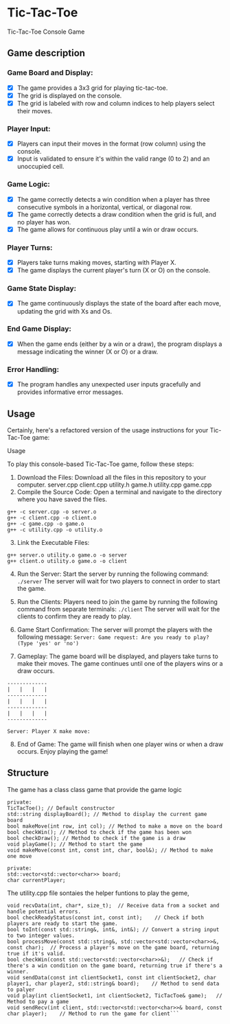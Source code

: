  # Tic-Tac-Toe
Tic-Tac-Toe Console Game

## Game description

### Game Board and Display:
- [x] The game provides a 3x3 grid for playing tic-tac-toe.
- [x] The grid is displayed on the console.
- [x] The grid is labeled with row and column indices to help players select their moves.

### Player Input:
- [x] Players can input their moves in the format (row column) using the console.
- [x] Input is validated to ensure it's within the valid range (0 to 2) and an unoccupied cell.

### Game Logic:
- [x] The game correctly detects a win condition when a player has three consecutive symbols in a horizontal, vertical, or diagonal row.
- [x] The game correctly detects a draw condition when the grid is full, and no player has won.
- [x] The game allows for continuous play until a win or draw occurs.

### Player Turns:
- [x] Players take turns making moves, starting with Player X.
- [x] The game displays the current player's turn (X or O) on the console.

### Game State Display:
- [x] The game continuously displays the state of the board after each move, updating the grid with Xs and Os.

### End Game Display:
- [x] When the game ends (either by a win or a draw), the program displays a message indicating the winner (X or O) or a draw.

### Error Handling:
- [x] The program handles any unexpected user inputs gracefully and provides informative error messages.

## Usage
Certainly, here's a refactored version of the usage instructions for your Tic-Tac-Toe game:

Usage

To play this console-based Tic-Tac-Toe game, follow these steps:

1. Download the Files:
Download all the files in this repository to your computer.
server.cpp
client.cpp
utility.h
game.h
utility.cpp
game.cpp
2. Compile the Source Code:
Open a terminal and navigate to the directory where you have saved the files.
```
g++ -c server.cpp -o server.o
g++ -c client.cpp -o client.o
g++ -c game.cpp -o game.o
g++ -c utility.cpp -o utility.o
```
3. Link the Executable Files:
```
g++ server.o utility.o game.o -o server
g++ client.o utility.o game.o -o client
```
4. Run the Server:
  Start the server by running the following command:
` ./server`
  The server will wait for two players to connect in order to start the game.

5. Run the Clients:
  Players need to join the game by running the following command from separate terminals:
`./client`
  The server will wait for the clients to confirm they are ready to play.
6. Game Start Confirmation:
  The server will prompt the players with the following message:
`Server: Game request: Are you ready to play? (Type 'yes' or 'no')`

7. Gameplay:
  The game board will be displayed, and players take turns to make their moves.
  The game continues until one of the players wins or a draw occurs.
```
-------------
|   |   |   | 
-------------
|   |   |   | 
-------------
|   |   |   | 
-------------

Server: Player X make move:
```
8. End of Game:
  The game will finish when one player wins or when a draw occurs.
  Enjoy playing the game!

## Structure
The game has a class 
class game that provide the game logic

    private:
    TicTacToe(); // Default constructor
    std::string displayBoard(); // Method to display the current game board
    bool makeMove(int row, int col); // Method to make a move on the board
    bool checkWin(); // Method to check if the game has been won
    bool checkDraw(); // Method to check if the game is a draw
    void playGame(); // Method to start the game
    void makeMove(const int, const int, char, bool&); // Method to make one move
   
    private:
    std::vector<std::vector<char>> board;
    char currentPlayer;

    
The utility.cpp file sontaies the helper funtions to play the geme,
```
void recvData(int, char*, size_t);	// Receive data from a socket and handle potential errors.
bool checkReadyStatus(const int, const int);	// Check if both players are ready to start the game.
bool toInt(const std::string&, int&, int&);	// Convert a string input to two integer values.
bool processMove(const std::string&, std::vector<std::vector<char>>&, const char);	// Process a player's move on the game board, returning true if it's valid.
bool checkWin(const std::vector<std::vector<char>>&);	// Check if there's a win condition on the game board, returning true if there's a winner.
void sendData(const int clientSocket1, const int clientSocket2, char player1, char player2, std::string& board);	// Method to send data to palyer
void play(int clientSocket1, int clientSocket2, TicTacToe& game);	// Method to pay a game
void sendRecv(int client, std::vector<std::vector<char>>& board, const char player);	// Method to run the game for client```




